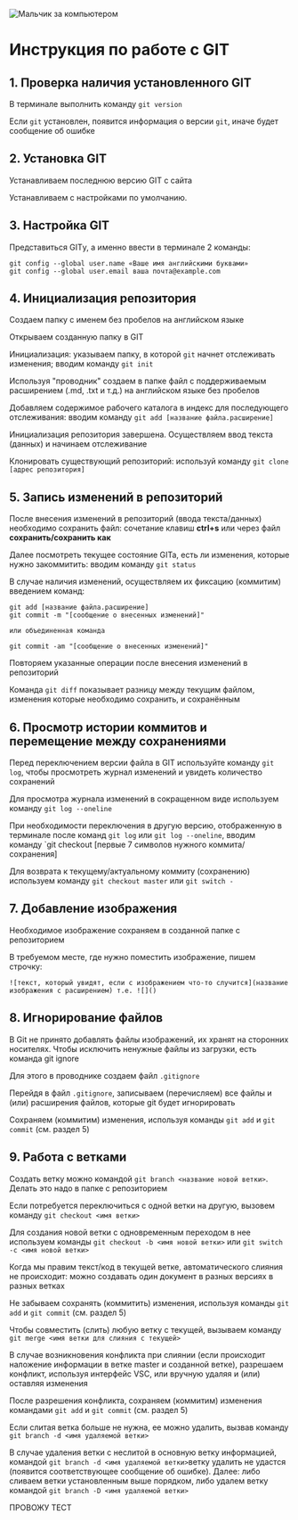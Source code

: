 ![Мальчик за компьютером](Copil-la-calculator_shutterstock.jpg)
# Инcтрукция по работе с GIT
## 1. Проверка наличия установленного GIT
В терминале выполнить команду `git version`

Если `git` установлен, появится информация о версии `git`, иначе будет сообщение об ошибке

## 2. Установка GIT

Устанавливаем последнюю версию GIT с сайта

Устанавливаем с настройками по умолчанию.


## 3. Настройка GIT

Представиться GITу, а именно ввести в терминале 2 команды:
```
git config --global user.name «Ваше имя английскими буквами»
git config --global user.email ваша почта@example.com
```

## 4. Инициализация репозитория

Создаем папку с именем без пробелов на английском языке

Открываем созданную папку в GIT

Инициализация: указываем папку, в которой `git` начнет отслеживать изменения; вводим команду `git init`

Используя "проводник" создаем в папке файл с поддерживаемым расширением (.md, .txt и т.д.) на английском языке без пробелов

Добавляем содержимое рабочего каталога в индекс для последующего отслеживания: вводим команду `git add [название файла.расширение]`

Инициализация репозитория завершена. Осуществляем ввод текста (данных) и начинаем отслеживание

Клонировать существующий репозиторий: используй команду `git clone [адрес репозитория]`

## 5. Запись изменений в репозиторий

После внесения изменений в репозиторий (ввода текста/данных) необходимо сохранить файл: сочетание клавиш **ctrl+s** или через файл **сохранить/сохранить как**

Далее посмотреть текущее состояние GITa, есть ли изменения, которые нужно закоммитить: вводим команду `git status`

В случае наличия изменений, осуществляем их фиксацию (коммитим) введением команд: 
```
git add [название файла.расширение]
git commit -m "[сообщение о внесенных изменений]"

или объединенная команда

git commit -am "[сообщение о внесенных изменений]"
```
Повторяем указанные операции после внесения изменений в репозиторий

Команда `git diff` показывает разницу между текущим файлом, изменения которые необходимо сохранить, и сохранённым

## 6. Просмотр истории коммитов и перемещение между сохранениями

Перед переключением версии файла в GIT используйте команду `git log`, чтобы просмотреть журнал изменений и увидеть количество сохранений

Для просмотра журнала изменений в сокращенном виде используем команду `git log --oneline`

При необходимости переключения в другую версию, отображенную в терминале после команд `git log` или `git log --oneline`, вводим команду `git checkout [первые 7 символов нужного коммита/сохранения]

Для возврата к текущему/актуальному коммиту (сохранению) используем команду `git checkout master` или `git switch -`

## 7. Добавление изображения

Необходимое изображение сохраняем в созданной папке с репозиторием

В требуемом месте, где нужно поместить изображение, пишем строчку:
```
![текст, который увидят, если с изображением что-то случится](название изображения с расширением) т.е. ![]()
```

## 8. Игнорирование файлов

В Git не принято добавлять файлы изображений, их хранят на сторонних носителях. Чтобы исключить ненужные файлы из загрузки, есть команда git ignore

Для этого в проводнике создаем файл `.gitignore`

Перейдя в файл `.gitignore`, записываем (перечисляем) все файлы и (или) расширения файлов, которые git будет игнорировать

Сохраняем (коммитим) изменения, используя команды `git add` и `git commit` (см. раздел 5)

## 9. Работа с ветками 

Создать ветку можно командой `git branch <название новой ветки>`. Делать это надо в папке с репозиторием

Если потребуется переключиться с одной ветки на другую, вызовем команду `git checkout <имя ветки>`

Для создания новой ветки с одновременным переходом в нее используем команды `git cheсkout -b <имя новой ветки>` или `git switch -c <имя новой ветки>`

Когда мы правим текст/код в текущей ветке, автоматического слияния не происходит: можно создавать один документ в разных версиях в разных ветках

Не забываем сохранять (коммитить) изменения, используя команды `git add` и `git commit` (см. раздел 5)

Чтобы совместить (слить) любую ветку с текущей, вызываем команду
`git merge <имя ветки для слияния с текущей>`

В случае возникновения конфликта при слиянии (если происходит наложение информации в ветке master и созданной ветке), разрешаем конфликт, используя интерфейс VSC, или вручную удаляя и (или) оставляя изменения

После разрешения конфликта, сохраняем (коммитим) изменения командами `git add` и `git commit` (см. раздел 5)

Если слитая ветка больше не нужна, ее можно удалить, вызвав команду `git branch -d <имя удаляемой ветки>`

В случае удаления ветки с неслитой в основную ветку информацией, командой `git branch -d <имя удаляемой ветки>`ветку удалить не удастся (появится соответствующее сообщение об ошибке). Далее: либо сливаем ветки установленным выше порядком, либо удалем ветку командой `git branch -D <имя удаляемой ветки>`

ПРОВОЖУ ТЕСТ
